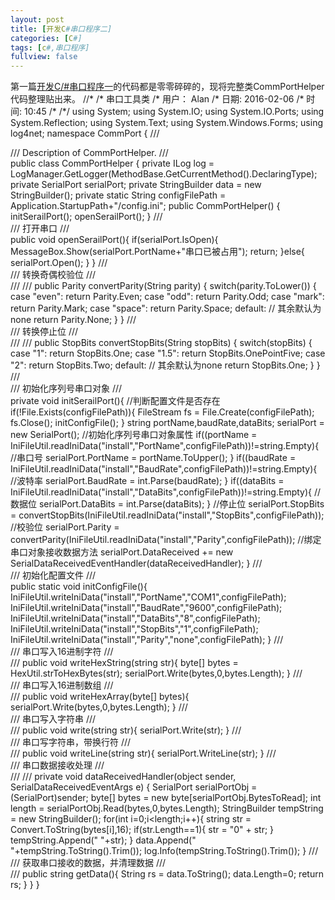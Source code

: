 ```yaml
---
layout: post
title: [开发C#串口程序二]
categories: [C#]
tags: [c#,串口程序]
fullview: false
---
```

第一篇[开发C/#串口程序一](http://ctosb.com/article/18650123730944)的代码都是零零碎碎的，现将完整类CommPortHelper代码整理贴出来。
//* /* 串口工具类 /* 用户： Alan /* 日期: 2016-02-06 /* 时间: 10:45 /* /*/ using System; using System.IO; using System.IO.Ports; using System.Reflection; using System.Text; using System.Windows.Forms; using log4net; namespace CommPort { /// <summary> /// Description of CommPortHelper. /// </summary> public class CommPortHelper { private ILog log = LogManager.GetLogger(MethodBase.GetCurrentMethod().DeclaringType); private SerialPort serialPort; private StringBuilder data = new StringBuilder(); private static String configFilePath = Application.StartupPath+"/config.ini"; public CommPortHelper() { initSerailPort(); openSerailPort(); } /// <summary> /// 打开串口 /// </summary> public void openSerailPort(){ if(serialPort.IsOpen){ MessageBox.Show(serialPort.PortName+"串口已被占用"); return; }else{ serialPort.Open(); } } /// <summary> /// 转换奇偶校验位 /// </summary> /// <param name="parity"></param> /// <returns></returns> public Parity convertParity(String parity) { switch(parity.ToLower()) { case "even": return Parity.Even; case "odd": return Parity.Odd; case "mark": return Parity.Mark; case "space": return Parity.Space; default: // 其余默认为none return Parity.None; } } /// <summary> /// 转换停止位 /// </summary> /// <param name="stopBits"></param> /// <returns></returns> public StopBits convertStopBits(String stopBits) { switch(stopBits) { case "1": return StopBits.One; case "1.5": return StopBits.OnePointFive; case "2": return StopBits.Two; default: // 其余默认为none return StopBits.One; } } /// <summary> /// 初始化序列号串口对象 /// </summary> private void initSerailPort(){ //判断配置文件是否存在 if(!File.Exists(configFilePath)){ FileStream fs = File.Create(configFilePath); fs.Close(); initConfigFile(); } string portName,baudRate,dataBits; serialPort = new SerialPort(); //初始化序列号串口对象属性 if((portName = IniFileUtil.readIniData("install","PortName",configFilePath))!=string.Empty){ //串口号 serialPort.PortName = portName.ToUpper(); } if((baudRate = IniFileUtil.readIniData("install","BaudRate",configFilePath))!=string.Empty){ //波特率 serialPort.BaudRate = int.Parse(baudRate); } if((dataBits = IniFileUtil.readIniData("install","DataBits",configFilePath))!=string.Empty){ //数据位 serialPort.DataBits = int.Parse(dataBits); } //停止位 serialPort.StopBits = convertStopBits(IniFileUtil.readIniData("install","StopBits",configFilePath)); //校验位 serialPort.Parity = convertParity(IniFileUtil.readIniData("install","Parity",configFilePath)); //绑定串口对象接收数据方法 serialPort.DataReceived += new SerialDataReceivedEventHandler(dataReceivedHandler); } /// <summary> /// 初始化配置文件 /// </summary> public static void initConfigFile(){ IniFileUtil.writeIniData("install","PortName","COM1",configFilePath); IniFileUtil.writeIniData("install","BaudRate","9600",configFilePath); IniFileUtil.writeIniData("install","DataBits","8",configFilePath); IniFileUtil.writeIniData("install","StopBits","1",configFilePath); IniFileUtil.writeIniData("install","Parity","none",configFilePath); } /// <summary> /// 串口写入16进制字符 /// </summary> /// <param name="str"></param> public void writeHexString(string str){ byte[] bytes = HexUtil.strToHexBytes(str); serialPort.Write(bytes,0,bytes.Length); } /// <summary> /// 串口写入16进制数组 /// </summary> /// <param name="bytes"></param> public void writeHexArray(byte[] bytes){ serialPort.Write(bytes,0,bytes.Length); } /// <summary> /// 串口写入字符串 /// </summary> /// <param name="str"></param> public void write(string str){ serialPort.Write(str); } /// <summary> /// 串口写字符串，带换行符 /// </summary> /// <param name="str"></param> public void writeLine(string str){ serialPort.WriteLine(str); } /// <summary> /// 串口数据接收处理 /// </summary> /// <param name="sender"></param> /// <param name="e"></param> private void dataReceivedHandler(object sender, SerialDataReceivedEventArgs e) { SerialPort serialPortObj = (SerialPort)sender; byte[] bytes = new byte[serialPortObj.BytesToRead]; int length = serialPortObj.Read(bytes,0,bytes.Length); StringBuilder tempString = new StringBuilder(); for(int i=0;i<length;i++){ string str = Convert.ToString(bytes[i],16); if(str.Length==1){ str = "0" + str; } tempString.Append(" "+str); } data.Append(" "+tempString.ToString().Trim()); log.Info(tempString.ToString().Trim()); } /// <summary> /// 获取串口接收的数据，并清理数据 /// </summary> /// <returns></returns> public string getData(){ String rs = data.ToString(); data.Length=0; return rs; } } }
